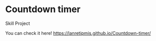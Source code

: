 # Countdown timer
 Skill Project

You can check it here! 
https://lanretipmis.github.io/Countdown-timer/
